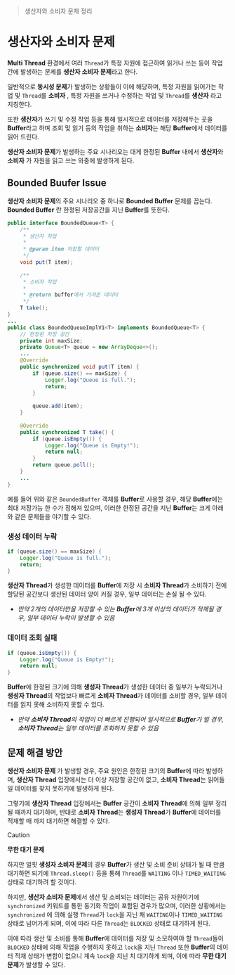 > 생산자와 소비자 문제 정리

# 생산자와 소비자 문제
**Multi Thread** 환경에서 여러  `Thread`가 특정 자원에 접근하여 읽거나 쓰는 등이 작업 간에 발생하는 문제를 **생산자 소비자 문제**라고 한다.

일반적으로 **동시성 문제**가 발생하는 상황들이 이에 해당하며, 특정 자원을 읽어가는 작업 및 `Thread`를 **소비자** , 특정 자원을 쓰거나 수정하는 작업 및 `Thread`를 **생산자** 라고 지칭한다.

또한 **생산자**가 쓰기 및 수정 작업 등을 통해 일시적으로 데이터를 저장해두는 곳을 **Buffer**라고 하며 조회 및 읽기 등의 작업을 취하는 **소비자**는 해당 **Buffer**에서 데이터를 읽어 드린다.

**생산자 소비자 문제**가 발생하는 주요 시나리오는 대게 한정된 **Buffer** 내에서 **생산자**와 **소비자** 가 자원을 읽고 쓰는 와중에 발생하게 된다.

## Bounded Buufer Issue
**생산자 소비자 문제**의 주요 시나리오 중 하나로 **Bounded Buffer** 문제를 꼽는다. **Bounded Buffer** 란 한정된 저장공간을 지닌 **Buffer**를 뜻한다.

```java
public interface BoundedQueue<T> {  
    /**  
     * 생산자 작업  
     *  
     * @param item 저장할 데이터  
     */  
    void put(T item);  
  
    /**  
     * 소비자 작업  
     *  
     * @return buffer에서 가져온 데이터  
     */  
    T take();  
}
...
public class BoundedQueueImplV1<T> implements BoundedQueue<T> {  
	// 한정된 저장 공간
    private int maxSize;  
    private Queue<T> queue = new ArrayDeque<>();  
	...
    @Override  
    public synchronized void put(T item) {  
        if (queue.size() == maxSize) {  
            Logger.log("Queue is full.");  
            return;  
        }  
  
        queue.add(item);  
    }  
  
    @Override  
    public synchronized T take() {  
        if (queue.isEmpty()) {
	        Logger.log("Queue is Empty!");
	        return null;
        }
        return queue.poll();
    }  
    ...
}
```

예를 들어 위와 같은 `BoundedBuffer` 객체를 **Buffer**로 사용할 경우, 해당 **Buffer**에는 최대 저장가능 한 수가 정해져 있으며, 이러한 한정된 공간을 지닌 **Buffer**는 크게 아래와 같은 문제들을 야기할 수 있다.

### 생성 데이터 누락
```java
if (queue.size() == maxSize) {  
    Logger.log("Queue is full.");  
    return;  
}
```
**생산자 Thread**가 생성한 데이터를 **Buffer**에 저장 시 **소비자 Thread**가 소비하기 전에 할당된 공간보다 생산된 데이터 양이 커질 경우, 일부 데이터는 손실 될 수 있다.
- *만약 2개의 데이터만을 저장할 수 있는 **Buffer**에 3개 이상의 데이터가 적재될 경우, 일부 데이터 누락이 발생할 수 있음*

### 데이터 조회 실패
```java
if (queue.isEmpty()) {
    Logger.log("Queue is Empty!");
    return null;
}
```
**Buffer**에 한정된 크기에 의해 **생성자 Thread**가 생성한 데이터 중 일부가 누락되거나 **생성자 Thread**의 작업보다 빠르게 **소비자 Thread**가 데이터를 소비할 경우, 일부 데이터를 읽지 못해 소비하지 못할 수 있다.
- *만약 **소비자 Thread**의 작업이 더 빠르게 진행되어 일시적으로 **Buffer**가 빌 경우, **소비자 Thread**는 일부 데이터를 조회하지 못할 수 있음*

## 문제 해결 방안
**생산자 소비자 문제** 가 발생할 경우, 주요 원인은 한정된 크기의 **Buffer**에 따라 발생하며, **생산자 Thread** 입장에서는 더 이상 저장할 공간이 없고, **소비자 Thread**는 읽어들일 데이터를 찾지 못하기에 발생하게 된다.

그렇기에 **생산자 Thread** 입장에서는 **Buffer** 공간이 **소비자 Thread**에 의해 일부 정리될 때까지 대기하며, 반대로 **소비자 Thread**는 **생성자 Thread**가 **Buffer**에 데이터를 적재할 때 까지 대기하면 해결할 수 있다.

> [!CAUTION]
> **무한 대기 문제**
> 
> 하지만 얼핏 **생성자 소비자 문제**의 경우 **Buffer**가 생산 및 소비 준비 상태가 될 때 만큼 대기하면 되기에 `Thread.sleep()` 등을 통해 `Thread`를 `WAITING` 이나 `TIMED_WAITING` 상태로 대기하려 할 것이다.
> 
> 하지만, **생산자 소비자 문제**에서 생산 및 소비되는 데이터는 공유 자원이기에 `synchronized` 키워드를 통한 동기화 작업이 포함된 경우가 많으며, 이러한 상황에서는 `synchronized` 에 의해 실행 `Thread`가 `lock`을 지닌 채 `WAITING`이나 `TIMED_WAITING` 상태로 넘어가게 되며, 이에 따라 다른 `Thread`는 `BLOCKED` 상태로 대기하게 된다.
> 
> 이에 따라 생산 및 소비를 통해 **Buffer**에 데이터를 저장 및 소모하여야 할 `Thread`들이 `BLOCKED` 상태에 의해 작업을 수행하지 못하고 `lock`을 지닌 `Thread` 또한 **Buffer**의 데이터 적재 상태가 변함이 없으니 계속 `lock`을 지닌 치 대기하게 되며, 이에 따라 **무한 대기 문제**가 발생할 수 있다.